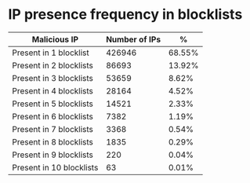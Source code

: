 # IP presence frequency in blocklists
| Malicious IP | Number of IPs | % |
|----|----|----|
| Present in 1 blocklist | 426946 | 68.55% |
| Present in 2 blocklists | 86693 | 13.92% |
| Present in 3 blocklists | 53659 | 8.62% |
| Present in 4 blocklists | 28164 | 4.52% |
| Present in 5 blocklists | 14521 | 2.33% |
| Present in 6 blocklists | 7382 | 1.19% |
| Present in 7 blocklists | 3368 | 0.54% |
| Present in 8 blocklists | 1835 | 0.29% |
| Present in 9 blocklists | 220 | 0.04% |
| Present in 10 blocklists | 63 | 0.01% |
